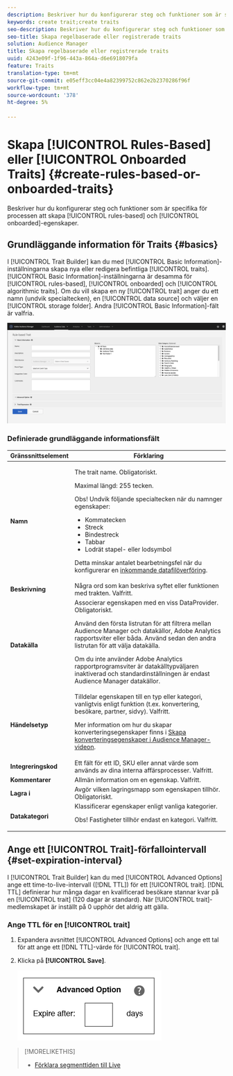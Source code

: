 ```yaml
---
description: Beskriver hur du konfigurerar steg och funktioner som är specifika för den regelbaserade processen att skapa anpassade egenskaper.
keywords: create trait;create traits
seo-description: Beskriver hur du konfigurerar steg och funktioner som är specifika för den regelbaserade processen att skapa anpassade egenskaper.
seo-title: Skapa regelbaserade eller registrerade traits
solution: Audience Manager
title: Skapa regelbaserade eller registrerade traits
uuid: 4243e09f-1f96-443a-864a-d6e6918079fa
feature: Traits
translation-type: tm+mt
source-git-commit: e05eff3cc04e4a82399752c862e2b2370286f96f
workflow-type: tm+mt
source-wordcount: '378'
ht-degree: 5%

---
```



# Skapa [!UICONTROL Rules-Based] eller [!UICONTROL Onboarded Traits] {#create-rules-based-or-onboarded-traits}

Beskriver hur du konfigurerar steg och funktioner som är specifika för processen att skapa [!UICONTROL rules-based] och [!UICONTROL onboarded]-egenskaper.

<!-- c_tb_rules_traits.xml -->

## Grundläggande information för Traits {#basics}

I [!UICONTROL Trait Builder] kan du med [!UICONTROL Basic Information]-inställningarna skapa nya eller redigera befintliga [!UICONTROL traits]. [!UICONTROL Basic Information]-inställningarna är desamma för [!UICONTROL rules-based], [!UICONTROL onboarded] och [!UICONTROL algorithmic traits]. Om du vill skapa en ny [!UICONTROL trait] anger du ett namn (undvik specialtecken), en [!UICONTROL data source] och väljer en [!UICONTROL storage folder]. Andra [!UICONTROL Basic Information]-fält är valfria.

<!-- c_tb_basics.xml -->

![create-trait](assets/create-trait.png)

### Definierade grundläggande informationsfält

<table id="table_42AEC7A5B22346C5BB996D2D36C56229"> 
 <thead> 
  <tr> 
   <th colname="col1" class="entry"> Gränssnittselement </th> 
   <th colname="col2" class="entry"> Förklaring </th> 
  </tr> 
 </thead>
 <tbody> 
  <tr> 
   <td colname="col1"> <b><span class="uicontrol"> Namn</span></b> </td> 
   <td colname="col2"> <p>The trait name. Obligatoriskt. </p> <p>Maximal längd: 255 tecken. </p> <p> <p>Obs! Undvik följande specialtecken när du namnger egenskaper: 
      <ul id="ul_AB38A333F21A4AA9B5656CBA69BA65E3"> 
       <li id="li_0E5033B540BC41E799075845388E85A7">Kommatecken </li> 
       <li id="li_B1A6C3E3FB98473A91E4675EE09460F0">Streck </li> 
       <li id="li_579302FE34B64FE0AE3C751012839229">Bindestreck </li> 
       <li id="li_44890F738CC64E449CC2545D701ECBC7">Tabbar </li> 
       <li id="li_C203837501A94342923C99A7DAD1ED61">Lodrät stapel- eller lodsymbol </li> 
      </ul> </p> </p> <p>Detta minskar antalet bearbetningsfel när du konfigurerar en <a href="../../integration/sending-audience-data/batch-data-transfer-explained/inbound-file-contents.md"> inkommande datafilöverföring</a>. </p> </td> 
  </tr> 
  <tr> 
   <td colname="col1"> <b><span class="uicontrol"> Beskrivning</span></b> </td> 
   <td colname="col2"> Några ord som kan beskriva syftet eller funktionen med trakten. Valfritt. </td> 
  </tr> 
  <tr> 
   <td colname="col1"> <b><span class="uicontrol"> Datakälla</span></b> </td> 
   <td colname="col2"> Associerar egenskapen med en viss DataProvider. Obligatoriskt. <p>Använd den första listrutan för att filtrera mellan Audience Manager och datakällor, Adobe Analytics rapportsviter eller båda. Använd sedan den andra listrutan för att välja datakälla.</p><p> Om du inte använder Adobe Analytics rapportprogramsviter är datakälltypväljaren inaktiverad och standardinställningen är endast Audience Manager datakällor.</p>  </td> 
  </tr>
   <tr> 
   <td colname="col1"> <b><span class="uicontrol"> Händelsetyp</span></b> </td> 
   <td colname="col2"> Tilldelar egenskapen till en typ eller kategori, vanligtvis enligt funktion (t.ex. konvertering, besökare, partner, sidvy). Valfritt. <p> Mer information om hur du skapar konverteringsegenskaper finns i <a href="https://docs.adobe.com/content/help/en/audience-manager-learn/tutorials/build-and-manage-audiences/traits-and-segments/creating-conversion-traits.html">Skapa konverteringsegenskaper i Audience Manager-videon</a>. </p></td> 
  </tr> 
  <tr> 
   <td colname="col1"> <b><span class="uicontrol"> Integreringskod</span></b> </td> 
   <td colname="col2"> Ett fält för ett ID, SKU eller annat värde som används av dina interna affärsprocesser. Valfritt. </td> 
  </tr> 
  <tr> 
   <td colname="col1"> <b><span class="uicontrol"> Kommentarer</span></b> </td> 
   <td colname="col2"> Allmän information om en egenskap. Valfritt. </td> 
  </tr> 
  <tr> 
   <td colname="col1"> <b><span class="uicontrol"> Lagra i</span></b> </td> 
   <td colname="col2"> Avgör vilken lagringsmapp som egenskapen tillhör. Obligatoriskt. </td> 
  </tr> 
  <tr> 
   <td colname="col1"> <b><span class="uicontrol"> Datakategori</span></b> </td> 
   <td colname="col2"> Klassificerar egenskaper enligt vanliga kategorier. <p>Obs!  Fastigheter tillhör endast en kategori. Valfritt. </p> </td> 
  </tr> 
 </tbody> 
</table>

## Ange ett [!UICONTROL Trait]-förfallointervall {#set-expiration-interval}

I [!UICONTROL Trait Builder] kan du med [!UICONTROL Advanced Options] ange ett time-to-live-intervall ([!DNL TTL]) för ett [!UICONTROL trait]. [!DNL TTL] definierar hur många dagar en kvalificerad besökare stannar kvar på en  [!UICONTROL trait] (120 dagar är standard). När [!UICONTROL trait]-medlemskapet är inställt på 0 upphör det aldrig att gälla.

<!-- t_tb_ttl.xml -->

### Ange TTL för en [!UICONTROL trait]

1. Expandera avsnittet [!UICONTROL Advanced Options] och ange ett tal för att ange ett [!DNL TTL]-värde för [!UICONTROL trait].
1. Klicka på **[!UICONTROL Save]**.

   ![](assets/TTL.png)

>[!MORELIKETHIS]
>
>* [Förklara segmenttiden till Live](../../features/traits/segment-ttl-explained.md)

